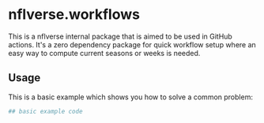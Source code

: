 
# nflverse.workflows

<!-- badges: start -->
<!-- badges: end -->

This is a nflverse internal package that is aimed to be used in GitHub actions. It's a zero dependency package for quick workflow setup where an easy way to compute current seasons or weeks is needed.

## Usage

This is a basic example which shows you how to solve a common problem:

``` yaml
## basic example code
```

